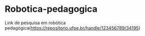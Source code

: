 # Robotica-pedagogica
Link de pesquisa em robótica pedagógica(https://repositorio.ufpe.br/handle/123456789/34195)
